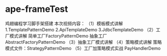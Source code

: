 # ape-frameTest
鸡翅编程学习脚手架搭建
本次视频内容：
（1）模板模式讲解
    1.TemplatePatternDemo
    2.ApiTemplateDemo
    3.JdbcTemplateDemo
（2）工厂模式讲解
    简单工厂FactoryPatternDemo
    抽象工厂AbstractFactoryPatternDemo
（3）抽象工厂模式讲解
（4）策略模式讲解
    策略模式文件：StrategyPatternDemo
（5）工厂加策略模式实战
    PayHandlerDemo